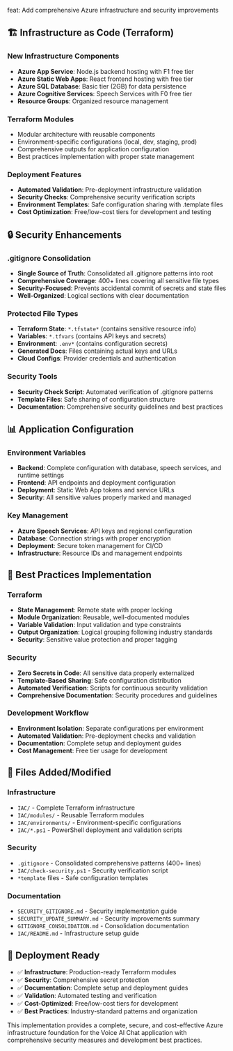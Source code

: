 feat: Add comprehensive Azure infrastructure and security improvements

## 🏗️ Infrastructure as Code (Terraform)

### New Infrastructure Components
- **Azure App Service**: Node.js backend hosting with F1 free tier
- **Azure Static Web Apps**: React frontend hosting with free tier  
- **Azure SQL Database**: Basic tier (2GB) for data persistence
- **Azure Cognitive Services**: Speech Services with F0 free tier
- **Resource Groups**: Organized resource management

### Terraform Modules
- Modular architecture with reusable components
- Environment-specific configurations (local, dev, staging, prod)
- Comprehensive outputs for application configuration
- Best practices implementation with proper state management

### Deployment Features
- **Automated Validation**: Pre-deployment infrastructure validation
- **Security Checks**: Comprehensive security verification scripts
- **Environment Templates**: Safe configuration sharing with .template files
- **Cost Optimization**: Free/low-cost tiers for development and testing

## 🔒 Security Enhancements

### .gitignore Consolidation
- **Single Source of Truth**: Consolidated all .gitignore patterns into root
- **Comprehensive Coverage**: 400+ lines covering all sensitive file types
- **Security-Focused**: Prevents accidental commit of secrets and state files
- **Well-Organized**: Logical sections with clear documentation

### Protected File Types
- **Terraform State**: `*.tfstate*` (contains sensitive resource info)
- **Variables**: `*.tfvars` (contains API keys and secrets)
- **Environment**: `.env*` (contains configuration secrets)
- **Generated Docs**: Files containing actual keys and URLs
- **Cloud Configs**: Provider credentials and authentication

### Security Tools
- **Security Check Script**: Automated verification of .gitignore patterns
- **Template Files**: Safe sharing of configuration structure
- **Documentation**: Comprehensive security guidelines and best practices

## 📊 Application Configuration

### Environment Variables
- **Backend**: Complete configuration with database, speech services, and runtime settings
- **Frontend**: API endpoints and deployment configuration
- **Deployment**: Static Web App tokens and service URLs
- **Security**: All sensitive values properly marked and managed

### Key Management
- **Azure Speech Services**: API keys and regional configuration
- **Database**: Connection strings with proper encryption
- **Deployment**: Secure token management for CI/CD
- **Infrastructure**: Resource IDs and management endpoints

## 🎯 Best Practices Implementation

### Terraform
- **State Management**: Remote state with proper locking
- **Module Organization**: Reusable, well-documented modules
- **Variable Validation**: Input validation and type constraints
- **Output Organization**: Logical grouping following industry standards
- **Security**: Sensitive value protection and proper tagging

### Security
- **Zero Secrets in Code**: All sensitive data properly externalized
- **Template-Based Sharing**: Safe configuration distribution
- **Automated Verification**: Scripts for continuous security validation
- **Comprehensive Documentation**: Security procedures and guidelines

### Development Workflow
- **Environment Isolation**: Separate configurations per environment
- **Automated Validation**: Pre-deployment checks and validation
- **Documentation**: Complete setup and deployment guides
- **Cost Management**: Free tier usage for development

## 📁 Files Added/Modified

### Infrastructure
- `IAC/` - Complete Terraform infrastructure
- `IAC/modules/` - Reusable Terraform modules
- `IAC/environments/` - Environment-specific configurations
- `IAC/*.ps1` - PowerShell deployment and validation scripts

### Security
- `.gitignore` - Consolidated comprehensive patterns (400+ lines)
- `IAC/check-security.ps1` - Security verification script
- `*template` files - Safe configuration templates

### Documentation
- `SECURITY_GITIGNORE.md` - Security implementation guide
- `SECURITY_UPDATE_SUMMARY.md` - Security improvements summary  
- `GITIGNORE_CONSOLIDATION.md` - Consolidation documentation
- `IAC/README.md` - Infrastructure setup guide

## 🚀 Deployment Ready

- ✅ **Infrastructure**: Production-ready Terraform modules
- ✅ **Security**: Comprehensive secret protection
- ✅ **Documentation**: Complete setup and deployment guides
- ✅ **Validation**: Automated testing and verification
- ✅ **Cost-Optimized**: Free/low-cost tiers for development
- ✅ **Best Practices**: Industry-standard patterns and organization

This implementation provides a complete, secure, and cost-effective Azure infrastructure foundation for the Voice AI Chat application with comprehensive security measures and development best practices.

